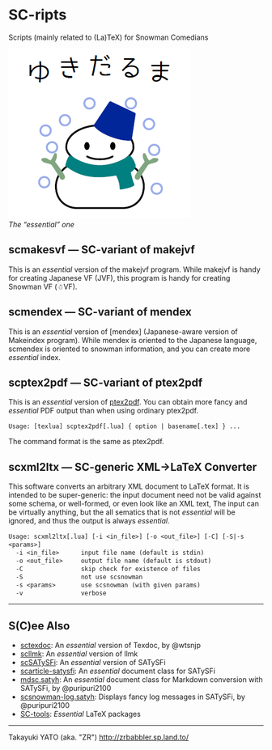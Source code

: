 SC-ripts
========

Scripts (mainly related to (La)TeX) for Snowman Comedians

![NICE!](https://raw.githubusercontent.com/zr-tex8r/SC-ripts/images/essence-2.png)  
*The “essential” one*

scmakesvf ― SC-variant of makejvf
----------------------------------

This is an *essential* version of the makejvf program. While makejvf is
handy for creating Japanese VF (JVF), this program is handy for creating
Snowman VF (☃VF).

scmendex ― SC-variant of mendex
--------------------------------

This is an *essential* version of [mendex] (Japanese-aware version of
Makeindex program). While mendex is oriented to the Japanese language,
scmendex is oriented to snowman information, and you can create more
*essential* index.

scptex2pdf ― SC-variant of ptex2pdf
------------------------------------

This is an *essential* version of [ptex2pdf]. You can obtain more fancy
and *essential* PDF output than when using ordinary ptex2pdf.

[ptex2pdf]: https://github.com/texjporg/ptex2pdf

```
Usage: [texlua] scptex2pdf[.lua] { option | basename[.tex] } ...
```

The command format is the same as ptex2pdf.

scxml2ltx ― SC-generic XML→LaTeX Converter
--------------------------------------------

This software converts an arbitrary XML document to LaTeX format. It is
intended to be super-generic: the input document need not be valid against
some schema, or well-formed, or even look like an XML text, The input can
be virtually anything, but the all sematics that is not *essential*
will be ignored, and thus the output is always *essential*.

```
Usage: scxml2ltx[.lua] [-i <in_file>] [-o <out_file>] [-C] [-S|-s <params>]
  -i <in_file>      input file name (default is stdin)
  -o <out_file>     output file name (default is stdout)
  -C                skip check for existence of files
  -S                not use scsnowman
  -s <params>       use scsnowman (with given params)
  -v                verbose
```

--------------------

S(C)ee Also
-----------

  * [sctexdoc]: An *essential* version of Texdoc, by @wtsnjp
  * [scllmk]: An *essential* version of llmk
  * [scSATySFi]: An *essential* version of SATySFi
  * [scarticle-satysfi]: An *essential* document class for SATySFi
  * [mdsc.satyh]: An *essential* document class for Markdown conversion with SATySFi, by @puripuri2100
  * [scsnowman-log.satyh]: Displays fancy log messages in SATySFi, by @puripuri2100
  * [SC-tools]: *Essential* LaTeX packages

[sctexdoc]: https://gist.github.com/wtsnjp/3bfcdb32420fa591c9fe641dbe932d38
[scllmk]: https://github.com/zr-tex8r/scllmk
[scSATySFi]: https://github.com/zr-tex8r/scsatysfi
[scarticle-satysfi]: https://github.com/zr-tex8r/scarticle-satysfi
[mdsc.satyh]: https://gist.github.com/puripuri2100/3290dd78ad7387b4bc30c61d1bb84df5
[scsnowman-log.satyh]: https://gist.github.com/puripuri2100/e72bec99f96c4c3cfef7b2da3c95bd28
[SC-tools]: https://github.com/zr-tex8r/SC-tools

--------------------
Takayuki YATO (aka. "ZR") 
http://zrbabbler.sp.land.to/
